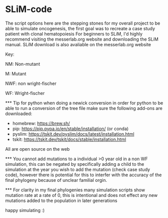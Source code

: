 # SLiM-code
The script options here are the stepping stones for my overall project to be able to simulate oncogenesis, the first goal was to recreate a case study patient with clonal hematopoiesis
For beginners to SLiM, I'd highly recommend visiting the messerlab.org website and downloading the SLiM manual. 
SLiM download is also avaliable on the messerlab.org website 

Key: 

NM: Non-mutant

M: Mutant 

NWF: non wright-fischer

WF: Wright-fischer 

*** Tip for python when doing a newick conversion 
in order for python to be able to run a conversion of the tree file make sure the following add-ons are downloaded:
- homebrew: https://brew.sh/
- pip: https://pip.pypa.io/en/stable/installation/  (or conda) 
- pyslim: https://tskit.dev/pyslim/docs/latest/installation.html
- tskit: https://tskit.dev/tskit/docs/stable/installation.html
  
All are open source on the web

*** You cannot add mutations to a individual >0 year old in a non WF simulation, this can be negated by specifically adding a child to the simulation at the year you wish to add the mutation (check case study code), however there is potential for this to interfer with the accuracy of the final phylogeny because of unclear familial orgin. 

*** For clarity in my final phylogenies many simulation scripts show mutation rate at a rate of 0, this is intentional and does not effect any new mutations added to the population in later generations 

happy simulating :) 

